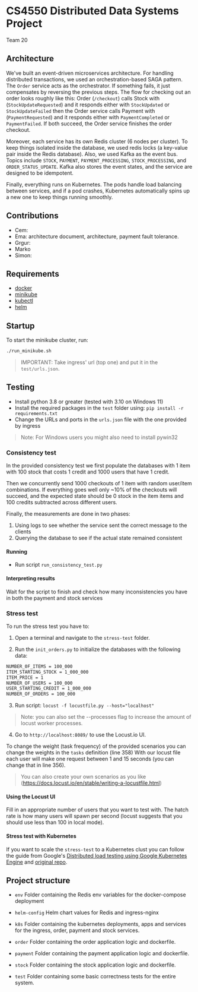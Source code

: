 # CS4550 Distributed Data Systems Project

Team 20

## Architecture

We've built an event-driven microservices architecture. For handling distributed transactions, we used an orchestration-based SAGA pattern. The `Order` service acts as the orchestrator. If something fails, it just compensates by reversing the previous steps. The flow for checking out an order looks roughly like this:
Order (`/checkout`) calls Stock with (`StockUpdateRequested`) and it responds either with `StockUpdated` or `StockUpdateFailed` then the Order service calls Payment with (`PaymentRequested`) and it responds either with `PaymentCompleted` or `PaymentFailed`. If both succeed, the Order service finishes the order checkout.

Moreover, each service has its own Redis cluster (6 nodes per cluster). To keep things isolated inside the database, we used redis locks (a key-value pair inside the Redis database). Also, we used Kafka as the event bus. Topics include `STOCK`, `PAYMENT`, `PAYMENT_PROCESSING`, `STOCK_PROCESSING`, and `ORDER_STATUS_UPDATE`. Kafka also stores the event states, and the service are designed to be idempotent.

Finally, everything runs on Kubernetes. The pods handle load balancing between services, and if a pod crashes, Kubernetes automatically spins up a new one to keep things running smoothly.

## Contributions

* Cem: 
* Ema: architecture document, architecture, payment fault tolerance.
* Grgur:
* Marko
* Simon:

## Requirements
- [docker](https://docs.docker.com/engine/install/)
- [minikube](https://minikube.sigs.k8s.io/docs/start/?arch=%2Flinux%2Fx86-64%2Fstable%2Fbinary+download)
- [kubectl](https://kubernetes.io/docs/tasks/tools/)
- [helm](https://helm.sh/docs/intro/install/)

## Startup
To start the minikube cluster, run:
```bash
./run_minikube.sh
```

> IMPORTANT: Take ingress' url (top one) and put it in the `test/urls.json`.

## Testing
* Install python 3.8 or greater (tested with 3.10 on Windows 11)
* Install the required packages in the `test` folder using: `pip install -r requirements.txt`
* Change the URLs and ports in the `urls.json` file with the one provided by ingress

> Note: For Windows users you might also need to install pywin32

### Consistency test

In the provided consistency test we first populate the databases with 1 item with 100 stock that costs 1 credit
and 1000 users that have 1 credit.

Then we concurrently send 1000 checkouts of 1 item with random user/item combinations.
If everything goes well only ~10% of the checkouts will succeed, and the expected state should be 0 stock in the item
items and 100 credits subtracted across different users.

Finally, the measurements are done in two phases:
1) Using logs to see whether the service sent the correct message to the clients
2) Querying the database to see if the actual state remained consistent

#### Running
* Run script `run_consistency_test.py`

#### Interpreting results

Wait for the script to finish and check how many inconsistencies you have in both the payment and stock services

### Stress test

To run the stress test you have to:

1) Open a terminal and navigate to the `stress-test` folder.

2) Run the `init_orders.py` to initialize the databases with the following data:

```txt
NUMBER_0F_ITEMS = 100_000
ITEM_STARTING_STOCK = 1_000_000
ITEM_PRICE = 1
NUMBER_OF_USERS = 100_000
USER_STARTING_CREDIT = 1_000_000
NUMBER_OF_ORDERS = 100_000
```

3) Run script: `locust -f locustfile.py --host="localhost"`

> Note: you can also set the --processes flag to increase the amount of locust worker processes.

4) Go to `http://localhost:8089/` to use the Locust.io UI.


To change the weight (task frequency) of the provided scenarios you can change the weights in the `tasks` definition (line 358)
With our locust file each user will make one request between 1 and 15 seconds (you can change that in line 356).

> You can also create your own scenarios as you like (https://docs.locust.io/en/stable/writing-a-locustfile.html)


#### Using the Locust UI
Fill in an appropriate number of users that you want to test with.
The hatch rate is how many users will spawn per second
(locust suggests that you should use less than 100 in local mode).

#### Stress test with Kubernetes

If you want to scale the `stress-test` to a Kubernetes clust you can follow the guide from
Google's [Distributed load testing using Google Kubernetes Engine](https://cloud.google.com/architecture/distributed-load-testing-using-gke)
and [original repo](https://github.com/GoogleCloudPlatform/distributed-load-testing-using-kubernetes).

## Project structure

* `env`
    Folder containing the Redis env variables for the docker-compose deployment

* `helm-config`
   Helm chart values for Redis and ingress-nginx

* `k8s`
    Folder containing the kubernetes deployments, apps and services for the ingress, order, payment and stock services.

* `order`
    Folder containing the order application logic and dockerfile.

* `payment`
    Folder containing the payment application logic and dockerfile.

* `stock`
    Folder containing the stock application logic and dockerfile.

* `test`
    Folder containing some basic correctness tests for the entire system.
